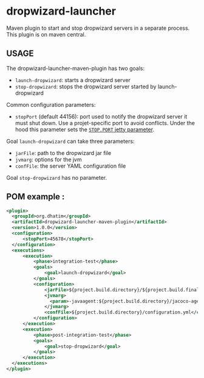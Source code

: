 # dropwizard-launcher
Maven plugin to start and stop dropwizard servers in a separate process.
This plugin is on maven central.

## USAGE

The dropwizard-launcher-maven-plugin has two goals:
- `launch-dropwizard`: starts a dropwizard server
- `stop-dropwizard`: stops the dropwizard server started by launch-dropwizard

Common configuration parameters:
- `stopPort` (default 44156): port used to notify the dropwizard server it must shut down. Use a projet-specific port to avoid conflicts. Under the hood this parameter sets the [`STOP.PORT` jetty parameter](https://wiki.eclipse.org/Jetty/Howto/Secure_Termination).

Goal `launch-dropwizard` can take three parameters:
- `jarFile`: path to the dropwizard jar file
- `jvmarg`: options for the jvm
- `confFile`: the server YAML configuration file

Goal `stop-dropwizard` has no parameter.

## POM example :
```xml
<plugin>
  <groupId>org.dhatim</groupId>
  <artifactId>dropwizard-launcher-maven-plugin</artifactId>
  <version>1.0.0</version>
  <configuration>
      <stopPort>45678</stopPort>
  </configuration>
  <executions>
      <execution>
          <phase>integration-test</phase>
          <goals>
              <goal>launch-dropwizard</goal>
          </goals>
          <configuration>
              <jarFile>${project.build.directory}/${project.build.finalName}.jar</jarFile>
              <jvmarg>
              	<param>-javaagent:${project.build.directory}/jacoco-agent.jar=destfile=${project.build.directory}/coverage-reports/jacoco-it.exec,includes=*</param>
              </jvmarg>
              <confFile>${project.build.directory}/configuration.yml</confFile>
          </configuration>
      </execution>
      <execution>
          <phase>post-integration-test</phase>
          <goals>
              <goal>stop-dropwizard</goal>
          </goals>
      </execution>
  </executions>
</plugin>
```

